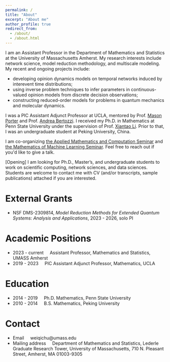 ```yaml
---
permalink: /
title: "About"
excerpt: "About me"
author_profile: true
redirect_from: 
  - /about/
  - /about.html
---
```

I am an Assistant Professor in the Department of Mathematics and Statistics at the University of Massachusetts Amherst. My research interests include network science, model reduction methodology, and multiscale modeling. My recent and ongoing projects include:
<ul> 
  <li> developing opinion dynamics models on temporal networks induced by interevent time distributions; </li>
  <li> using inverse problem techniques to infer parameters in continuous-valued opinion models from discrete decision observations; </li>
  <li> constructing reduced-order models for problems in quantum mechanics and molecular dynamics. </li>
</ul>
  
I was a PIC Assistant Adjunct Professor at UCLA, mentored by Prof. [Mason Porter](http://math.ucla.edu/~mason) and Prof. [Andrea Bertozzi](http://math.ucla.edu/~bertozzi). I received my Ph.D. in Mathematics at Penn State University under the supervision of Prof. [Xiantao Li](http://www.personal.psu.edu/xxl12/). Prior to that, I was an undergraduate student at Peking University, China. 

I am co-organizing [the Applied Mathematics and Computation Seminar](https://www.umass.edu/mathematics-statistics/seminars/applied-analysis-and-computation-seminar) and [the Mathematics of Machine Learning Seminar](https://www.umass.edu/mathematics-statistics/seminars/reading-seminar-on-mathematics-of-machine-learning). Feel free to reach out if you'd like to give a talk.

[Opening] I am looking for Ph.D., Master’s, and undergraduate students to work on scientific computing, network sciences, and data sciences. Students are welcome to contact me with CV (and/or transcripts, sample publications) attached if you are interested. 

External Grants
====
<ul>
  <li> NSF DMS-2309814, <em>Model Reduction Methods for Extended Quantum Systems: Analysis and Applications</em>, 2023 - 2026, solo PI </li>
</ul>

Academic Positions
====
<ul>
  <li> 2023 - current &nbsp; &nbsp; Assistant Professor, Mathematics and Statistics, UMASS Amherst </li>
  <li> 2019 - 2023 &nbsp; &nbsp; PIC Assistant Adjunct Professor, Mathematics, UCLA </li>
</ul>

Education
====
<ul>
  <li> 2014 - 2019 &nbsp; &nbsp;   Ph.D. Mathematics, Penn State University </li>
  <li> 2010 - 2014 &nbsp; &nbsp;   B.S. Mathematics, Peking University </li>
</ul>
  
Contact
===
<ul>
  <li> Email &nbsp; &nbsp; weiqichu@umass.edu </li>
  <li> Mailing address  &nbsp; &nbsp; Department of Mathematics and Statistics, Lederle Graduate Research Tower, University of Massachusetts, 710 N. Pleasant Street, Amherst, MA 01003-9305</li>
</ul>


